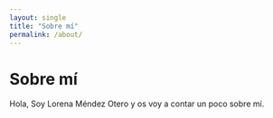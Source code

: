 ```yaml
---
layout: single
title: "Sobre mí"
permalink: /about/
---
```


# Sobre mí

Hola, Soy Lorena Méndez Otero y os voy a contar un poco sobre mí.
